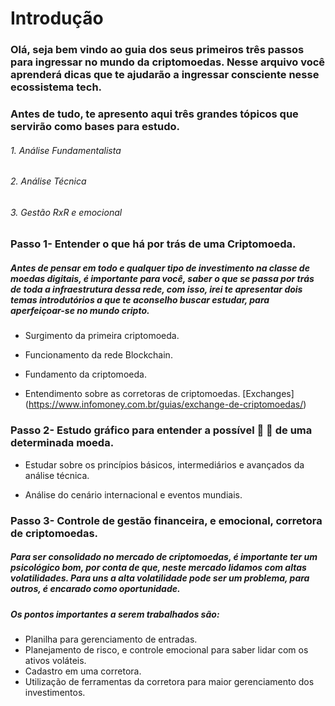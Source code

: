 ﻿# Introdução

### Olá, seja bem vindo ao guia dos seus primeiros três passos para ingressar no mundo da criptomoedas. Nesse arquivo você aprenderá dicas que te ajudarão a ingressar consciente nesse ecossistema tech.

### Antes de tudo, te apresento aqui três grandes tópicos que servirão como bases para estudo.

######  1. Análise Fundamentalista

###### 2. Análise Técnica

###### 3. Gestão RxR e emocional



### Passo 1- Entender o que há por trás de uma Criptomoeda.

##### Antes de pensar em todo e qualquer tipo de investimento na classe de moedas digitais, é importante para você, saber o que se passa por trás de toda a infraestrutura dessa rede, com isso, irei te apresentar dois temas introdutórios a que te aconselho buscar estudar, para aperfeiçoar-se no mundo cripto.

- Surgimento da primeira criptomoeda.

- Funcionamento da rede Blockchain.

- Fundamento da criptomoeda.

- Entendimento sobre as corretoras de criptomoedas. [Exchanges] (https://www.infomoney.com.br/guias/exchange-de-criptomoedas/)

  

### Passo 2- Estudo gráfico para entender a possível :arrow_up_small: :arrow_down_small: de uma determinada moeda.

- Estudar sobre os princípios básicos, intermediários e avançados da análise técnica.

- Análise do cenário internacional e eventos mundiais.

  

### Passo 3- Controle de gestão financeira, e emocional, corretora de criptomoedas.

##### Para ser consolidado no mercado de criptomoedas, é importante ter um psicológico bom, por conta de que, neste mercado lidamos com altas volatilidades. Para uns a alta volatilidade pode ser um problema, para outros, é encarado como oportunidade. 

##### Os pontos importantes a serem trabalhados são:

- Planilha para gerenciamento de entradas.
- Planejamento de risco, e controle emocional para saber lidar com os ativos voláteis.
- Cadastro em uma corretora.
- Utilização de ferramentas da corretora para maior gerenciamento dos investimentos.
